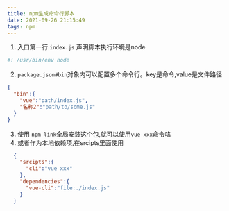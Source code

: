 ```yaml
---
title: npm生成命令行脚本
date: 2021-09-26 21:15:49
tags: npm
---
```

1. 入口第一行 `index.js` 声明脚本执行环境是node
```js /path/index.js
#! /usr/bin/env node
```

2. `package.json#bin`对象内可以配置多个命令行。key是命令,value是文件路径
```json /package.json
{
  "bin":{
    "vue":"path/index.js",
    "名称2":"path/to/some.js"
  }
}
```
3. 使用 `npm link`全局安装这个包,就可以使用`vue xxx`命令咯
4. 或者作为本地依赖项,在srcipts里面使用
```json /package.json
  {
    "srcipts":{
      "cli":"vue xxx"
    },
    "dependencies":{
      "vue-cli":"file:./index.js"
    }
  }
```